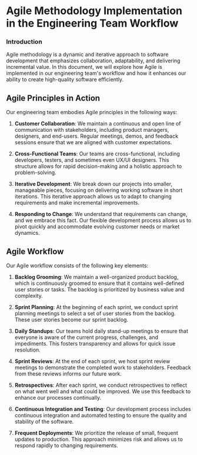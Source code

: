 # Agile Methodology Implementation in the Engineering Team Workflow

### Introduction
Agile methodology is a dynamic and iterative approach to software development that emphasizes collaboration, adaptability, and delivering incremental value. In this document, we will explore how Agile is implemented in our engineering team's workflow and how it enhances our ability to create high-quality software efficiently.

## Agile Principles in Action
Our engineering team embodies Agile principles in the following ways:

1. **Customer Collaboration**: We maintain a continuous and open line of communication with stakeholders, including product managers, designers, and end-users. Regular meetings, demos, and feedback sessions ensure that we are aligned with customer expectations.

2. **Cross-Functional Teams**: Our teams are cross-functional, including developers, testers, and sometimes even UX/UI designers. This structure allows for rapid decision-making and a holistic approach to problem-solving.

3. **Iterative Development**: We break down our projects into smaller, manageable pieces, focusing on delivering working software in short iterations. This iterative approach allows us to adapt to changing requirements and make incremental improvements.

4. **Responding to Change**: We understand that requirements can change, and we embrace this fact. Our flexible development process allows us to pivot quickly and accommodate evolving customer needs or market dynamics.

## Agile Workflow
Our Agile workflow consists of the following key elements:

1. **Backlog Grooming**: We maintain a well-organized product backlog, which is continuously groomed to ensure that it contains well-defined user stories or tasks. The backlog is prioritized by business value and complexity.

2. **Sprint Planning**: At the beginning of each sprint, we conduct sprint planning meetings to select a set of user stories from the backlog. These user stories become our sprint backlog.

3. **Daily Standups**: Our teams hold daily stand-up meetings to ensure that everyone is aware of the current progress, challenges, and impediments. This fosters transparency and allows for quick issue resolution.

4. **Sprint Reviews**: At the end of each sprint, we host sprint review meetings to demonstrate the completed work to stakeholders. Feedback from these reviews informs our future work.

5. **Retrospectives**: After each sprint, we conduct retrospectives to reflect on what went well and what could be improved. We use this feedback to enhance our processes continually.

6. **Continuous Integration and Testing**: Our development process includes continuous integration and automated testing to ensure the quality and stability of the software.

7. **Frequent Deployments**: We prioritize the release of small, frequent updates to production. This approach minimizes risk and allows us to respond rapidly to changing requirements.